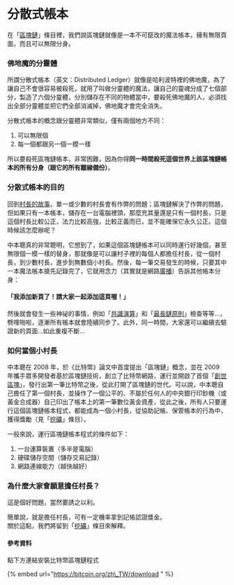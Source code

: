 # 分散式帳本

在「[區塊鏈](chain.md)」條目裡，我們說區塊鏈就像是一本不可竄改的魔法帳本，擁有無限頁面，而且可以無限分身。

### 佛地魔的分靈體

所謂分散式帳本（英文：Distributed Ledger）就像是哈利波特裡的佛地魔，為了讓自己不會很容易被殺死，就用了叫做分靈體的魔法，讓自己的靈魂分成了七個部分，製造了六個分靈體，分別儲存在不同的物體當中，要殺死佛地魔的人，必須找出全部分靈體並把它們全部消滅掉，佛地魔才會完全消失。

分散式帳本的概念跟分靈體非常類似，僅有兩個地方不同：

1. 可以無限個
2. 每一個都跟另一個一模一樣

所以要殺死區塊鏈帳本，非常困難，因為你得**同一時間殺死這個世界上該區塊鏈帳本的所有分身（跟它的所有離線備份）**。

### 分散式帳本的目的

回到[村長的故事](zhong-xin-hua-ben.md#cun-le)，單一或少數的村長會有作弊的問題；區塊鏈解決了作弊的問題，但如果只有一本帳本，儲存在一台電腦裡頭，那麼充其量還是只有一個村長，只是這個村長比較公正，法力比較高強，比較正義而已，並不能確保它永久公正。這個時候該怎麼辦呢？

中本聰真的非常聰明，它想到了，如果這個區塊鏈帳本可以同時運行好幾個，甚至無限個一模一樣的替身，那就像是可以讓村子裡的每個人都擔任村長，從一個村長，到少數村長，進步到無數個小村長。然後，每一筆交易發生的時候，只要其中一本魔法帳本搶先記錄完了，它就用念力（其實就是網路[廣播](wa/bo/)）告訴其他帳本分身：

#### 「我添加新頁了！請大家一起添加這頁喔！」

然後就會發生一些神祕的事情，例如「[共識演算](gong/)」和「[最長鏈原則](wa/bo/zui-yuan.md)」檢查等等…，劈哩啪啦，逐漸所有帳本就會陸續同步了。此外，同一時間，大家還可以繼續去驗證新的頁面…如此重複不斷…

### 如何當個小村長

中本聰在 2008 年，於《比特幣》論文中首度提出「區塊鏈」概念，並在 2009 年攜手眾多開發者基於區塊鏈技術，創立了比特幣網路，運行並開啟了首個「[創世區塊](undefined-3/gong-1/shi.md)」，發行出第一筆比特幣之後，從此打開了區塊鏈的世代。可以說，中本聰自己擔任了第一個村長，並操作了一個公平的、不屬於任何人的中央銀行印鈔機（或黃金合成器）自己印出了帳本上的第一筆數位黃金資產，從此之後，所有人只要運行這個區塊鏈帳本程式，都能成為一個小村長，從協助記帳、保管帳本的行為中，獲得獎勵（見「[挖礦](wa/)」條目）。

一般來說，運行區塊鏈帳本程式的條件如下：

1. 一台運算裝置（多半是電腦）
2. 硬碟儲存空間（儲存交易記錄）
3. 網路連線能力（越快越好）

### 為什麼大家會願意擔任村長？

這是個好問題，當然要誘之以利。

簡單說，就是擔任村長，可有一定機率拿到記帳認證獎金。  
關於這點，我們將留到「[挖礦](wa/)」條目來解釋。

#### 參考資料

點下方連結安裝比特幣區塊鏈程式

{% embed url="https://bitcoin.org/zh\_TW/download " %}

